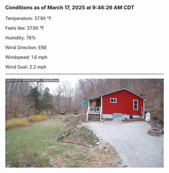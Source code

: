 ### Conditions as of March 17, 2025 at 9:46:26 AM CDT 

Temperature: 37.90 &deg;F

Feels like: 37.90 &deg;F

Humidity: 78%

Wind Direction: ENE

Windspeed: 1.6 mph

Wind Gust: 2.2 mph

---

<img src="./images/latest.jpeg"/>

